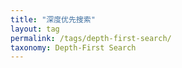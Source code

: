 ```yaml
---
title: "深度优先搜索"
layout: tag
permalink: /tags/depth-first-search/
taxonomy: Depth-First Search
---
```

